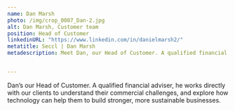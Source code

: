 ```yaml
---
name: Dan Marsh
photo: /img/crop_0007_Dan-2.jpg
alt: Dan Marsh, Customer team
position: Head of Customer
linkedinURL: "https://www.linkedin.com/in/danielmarsh2/"
metatitle: Seccl | Dan Marsh
metadescription: Meet Dan, our Head of Customer. A qualified financial adviser, he works directly with our clients to understand their commercial challenges, and explore how technology can help them to build stronger, more sustainable businesses.


---
```

Dan’s our Head of Customer. A qualified financial adviser, he works directly with our clients to understand their commercial challenges, and explore how technology can help them to build stronger, more sustainable businesses.
